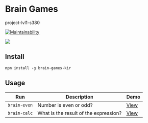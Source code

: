 # Brain Games
project-lvl1-s380


[![Maintainability](https://api.codeclimate.com/v1/badges/75631dad01480cdcf2f3/maintainability)](https://codeclimate.com/github/ekiryutin/project-lvl1-s380/maintainability)

<a href="https://travis-ci.org/ekiryutin/project-lvl1-s380">
  <img src="https://travis-ci.org/ekiryutin/project-lvl1-s380.svg?branch=master" />
</a>

## Install
```npm install -g brain-games-kir```

## Usage

| Run                 | Description            |  Demo          |
| -----------------   | -----------            | -------------- |
| ```brain-even```    | Number is even or odd? | [View](https://asciinema.org/a/zwZSm9pSabDN60cKOPJ9PmzS1) | 
| ```brain-calc```    | What is the result of the expression? | [View](https://asciinema.org/a/0dbljKcG2dZJEJwiDLza49Jra)  |
